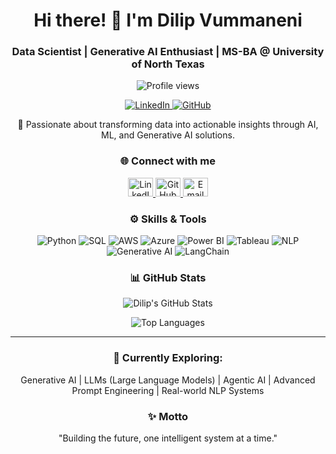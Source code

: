 <h1 align="center">Hi there! 👋 I'm Dilip Vummaneni</h1>
<h3 align="center">Data Scientist | Generative AI Enthusiast | MS-BA @ University of North Texas</h3>

<p align="center">
  <img src="https://komarev.com/ghpvc/?username=vummanenidilip&label=Profile%20views&color=0e75b6&style=flat" alt="Profile views" />
</p>

<p align="center">
  <a href="https://linkedin.com/in/dilip-vummaneni" target="_blank">
    <img src="https://img.shields.io/badge/-LinkedIn-blue?logo=linkedin&style=for-the-badge" alt="LinkedIn" />
  </a>
  <a href="https://github.com/vummanenidilip" target="_blank">
    <img src="https://img.shields.io/badge/-GitHub-black?logo=github&style=for-the-badge" alt="GitHub" />
  </a>
</p>

<p align="center">
  🚀 Passionate about transforming data into actionable insights through AI, ML, and Generative AI solutions.
</p>

<h3 align="center">🌐 Connect with me</h3>
<p align="center">
  <a href="https://linkedin.com/in/dilip-vummaneni" target="_blank">
    <img src="https://raw.githubusercontent.com/rahuldkjain/github-profile-readme-generator/master/src/images/icons/Social/linked-in-alt.svg" alt="LinkedIn" height="30" width="40" />
  </a>
  <a href="https://github.com/vummanenidilip" target="_blank">
    <img src="https://raw.githubusercontent.com/rahuldkjain/github-profile-readme-generator/master/src/images/icons/Social/github.svg" alt="GitHub" height="30" width="40" />
  </a>
  <a href="mailto:vmndilip@gmail.com" target="_blank">
    <img src="https://img.icons8.com/ios-filled/50/000000/new-post.png" alt="Email" height="30" width="40" />
  </a>
</p>

<h3 align="center">⚙️ Skills & Tools</h3>
<p align="center">
  <img src="https://img.shields.io/badge/Python-3776AB?style=for-the-badge&logo=python&logoColor=white" alt="Python" />
  <img src="https://img.shields.io/badge/SQL-4479A1?style=for-the-badge&logo=postgresql&logoColor=white" alt="SQL" />
  <img src="https://img.shields.io/badge/AWS-FF9900?style=for-the-badge&logo=amazonaws&logoColor=white" alt="AWS" />
  <img src="https://img.shields.io/badge/Azure-0078D4?style=for-the-badge&logo=microsoftazure&logoColor=white" alt="Azure" />
  <img src="https://img.shields.io/badge/Power%20BI-F2C811?style=for-the-badge&logo=powerbi&logoColor=black" alt="Power BI" />
  <img src="https://img.shields.io/badge/Tableau-E97627?style=for-the-badge&logo=tableau&logoColor=white" alt="Tableau" />
  <img src="https://img.shields.io/badge/NLP-8A2BE2?style=for-the-badge" alt="NLP" />
  <img src="https://img.shields.io/badge/Generative%20AI-FF69B4?style=for-the-badge" alt="Generative AI" />
  <img src="https://img.shields.io/badge/LangChain-00BFFF?style=for-the-badge" alt="LangChain" />
</p>

<h3 align="center">📊 GitHub Stats</h3>
<p align="center">
  <img src="https://github-readme-stats.vercel.app/api?username=vummanenidilip&show_icons=true&theme=default&locale=en" alt="Dilip's GitHub Stats" />
</p>

<p align="center">
  <img src="https://github-readme-stats.vercel.app/api/top-langs/?username=vummanenidilip&layout=compact&theme=default" alt="Top Languages" />
</p>

---

<h3 align="center">🚀 Currently Exploring:</h3>
<p align="center">
  Generative AI | LLMs (Large Language Models) | Agentic AI | Advanced Prompt Engineering | Real-world NLP Systems
</p>

<h3 align="center">✨ Motto</h3>
<p align="center">
  "Building the future, one intelligent system at a time."
</p>
